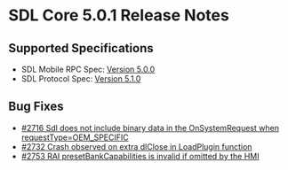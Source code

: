 # SDL Core 5.0.1 Release Notes

## Supported Specifications
- SDL Mobile RPC Spec: [Version 5.0.0](https://github.com/smartdevicelink/rpc_spec/releases/tag/5.0.0)
- SDL Protocol Spec: [Version 5.1.0](https://github.com/smartdevicelink/protocol_spec/releases/tag/5.1.0)

## Bug Fixes

- [#2716 Sdl does not include binary data in the OnSystemRequest when requestType=OEM_SPECIFIC](https://github.com/smartdevicelink/sdl_core/issues/2716)
- [#2732 Crash observed on extra dlClose in LoadPlugin function ](https://github.com/smartdevicelink/sdl_core/issues/2732)
- [#2753 RAI presetBankCapabilities is invalid if omitted by the HMI ](https://github.com/smartdevicelink/sdl_core/issues/2753)
